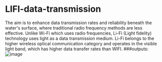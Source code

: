 # LIFI-data-transmission
The aim is to enhance data transmission rates and reliability beneath the water's surface, where traditional 
radio frequency methods are less effective. Unlike Wi-Fi which uses radio frequencies, Li-Fi (Light fidelity) 
technology uses light as a data transmission medium. Li-Fi belongs to the higher wireless optical 
communication category and operates in the visible light band, which has higher data transfer rates than WIFI.
###outputs:
![image](https://github.com/user-attachments/assets/ec6b8499-ce07-483e-b332-969957843796)


